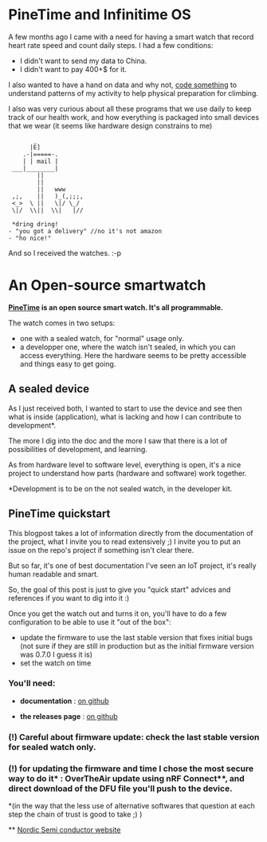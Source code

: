# PineTime and Infinitime OS

  A few months ago I came with a need for having a smart watch that record heart rate speed and count daily steps. I had a few conditions:
  - I didn't want to send my data to China.
  - I didn't want to pay 400+$ for it.
  
I also wanted to have a hand on data and why not, [code something](https://www.mit.edu/~amidi/teaching/data-science-tools/study-guide/data-visualization-with-r/) to understand patterns of my activity to help physical preparation for climbing. 

  I also was very curious about all these programs that we use daily to keep track of our health work, and how everything is packaged into small devices that we wear (it seems like hardware design constrains to me)

           _
          |E]
        .-|=====-.
        | | mail |
     ___|________|
            ||
            ||
            ||   www
     ,;,    ||   )_(,;;;,
     <_>  \ ||   \|/ \_/
     \|/  \\||  \\|   |//

~~~
 *dring dring!
- "you got a delivery" //no it's not amazon
- "ho nice!"
~~~
 And so I received the watches. :-p


# An Open-source smartwatch

**[PineTime](https://www.pine64.org/pinetime/) is an open source smart watch. It's all programmable.**

The watch comes in two setups:
- one with a sealed watch, for "normal" usage only.
- a developper one, where the watch isn't sealed, in which you can access everything. Here the hardware seems to be pretty accessible and things easy to get going.

## A sealed device

As I just received both, I wanted to start to use the device and see then what is inside (application), what is lacking and how I can contribute to development*.

The more I dig into the doc and the more I saw that there is a lot of possibilities of development, and learning.

As from hardware level to software level, everything is open, it's a nice project to understand how parts (hardware and software) work together.

*Development is to be on the not sealed watch, in the developer kit.

## PineTime quickstart

This blogpost takes a lot of information directly from the documentation of the project, what I invite you to read extensively ;) I invite you to put an issue on the repo's project if something isn't clear there.

But so far, it's one of best documentation I've seen an IoT project, it's really human readable and smart.

So, the goal of this post is just to give you "quick start" advices and references if you want to dig into it :)


Once you get the watch out and turns it on, you'll have to do a few configuration to be able to use it "out of the box":

- update the firmware to use the last stable version that fixes initial bugs (not sure if they are still in production but as the initial firmware version was 0.7.0 I guess it is)
- set the watch on time

### You'll need:
- **documentation** : 
[on github](https://github.com/JF002/Pinetime/blob/develop/doc/gettingStarted/gettingStarted.md)

- **the releases page** : 
[on github](https://github.com/JF002/Pinetime/releases)

### (!) Careful about firmware update: check the last stable version for sealed watch only.

### (!) for updating the firmware and time I chose the most secure way to do it* : OverTheAir update using nRF Connect**, and direct download of the DFU file you'll push to the device.

*(in the way that the less use of alternative softwares that question at each step the chain of trust is good to take ;) )

** [Nordic Semi conductor website](https://www.nordicsemi.com/Software-and-tools/Development-Tools/nRF-Connect-for-mobile)


